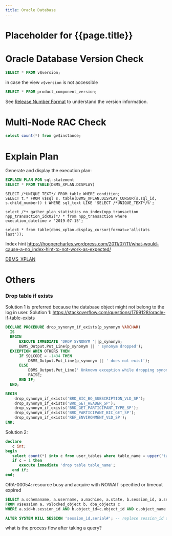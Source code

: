 ```yaml
---
title: Oracle Database
---
```


# Placeholder for {{page.title}}

# Oracle Database Version Check
~~~ sql
SELECT * FROM v$version;
~~~
in case the view `v$version` is not accessible
~~~ sql
SELECT * FROM product_component_version;
~~~
See [Release Number Format](https://docs.oracle.com/database/121/ADMIN/dba.htm#ADMIN11033) to understand the version information.

# Multi-Node RAC Check
~~~ sql
select count(*) from gv$instance;
~~~

# Explain Plan
Generate and display the execution plan:
~~~ sql
EXPLAIN PLAN FOR sql-statement
SELECT * FROM TABLE(DBMS_XPLAN.DISPLAY)
~~~

~~~
SELECT /*UNIQUE_TEXT*/ FROM table WHERE condition;
SELECT t.* FROM v$sql s, table(DBMS_XPLAN.DISPLAY_CURSOR(s.sql_id, s.child_number)) t WHERE sql_text LIKE 'SELECT /*UNIQUE_TEXT*/%';
~~~

~~~
select /*+ gather_plan_statistics no_index(npp_transaction npp_transaction_idx02)*/ * from npp_transaction where execution_datetime > '2019-07-15';

select * from table(dbms_xplan.display_cursor(format=>'allstats last'));
~~~

Index hint
https://hoopercharles.wordpress.com/2011/07/11/what-would-cause-a-no_index-hint-to-not-work-as-expected/

[DBMS_XPLAN](https://docs.oracle.com/database/121/ARPLS/d_xplan.htm#ARPLS378)

# Others
### Drop table if exists
Solution 1 is preferred because the database object might not belong to the log in user.
Solution 1:
https://stackoverflow.com/questions/1799128/oracle-if-table-exists
~~~ sql
DECLARE PROCEDURE drop_synonym_if_exists(p_synonym VARCHAR)
  IS
  BEGIN
      EXECUTE IMMEDIATE 'DROP SYNONYM '||p_synonym;
      DBMS_Output.Put_Line(p_synonym || ' synonym dropped');
  EXCEPTION WHEN OTHERS THEN
      IF SQLCODE = -1434 THEN
          DBMS_Output.Put_Line(p_synonym || ' does not exist');
      ELSE
          DBMS_Output.Put_Line(' Unknown exception while dropping synonym');
          RAISE;
      END IF;
  END;

BEGIN
    drop_synonym_if_exists('BRD_BIC_BO_SUBSCRIPTION_VLD_SP');
    drop_synonym_if_exists('BRD_GET_HEADER_SP');
    drop_synonym_if_exists('BRD_GET_PARTICIPANT_TYPE_SP');
    drop_synonym_if_exists('BRD_PARTICIPANT_BIC_GET_SP');
    drop_synonym_if_exists('REF_ENVIRONMENT_VLD_SP');
END;
~~~

Solution 2:
~~~ sql
declare
   c int;
begin
   select count(*) into c from user_tables where table_name = upper('table_name');
   if c = 1 then
      execute immediate 'drop table table_name';
   end if;
end;
~~~

ORA-00054: resource busy and acquire with NOWAIT specified or timeout expired
~~~ sql
SELECT a.schemaname, a.username, a.machine, a.state, b.session_id, a.serial#, b.oracle_username, c.object_name
FROM v$session a, v$locked_object b, dba_objects c
WHERE a.sid=b.session_id AND b.object_id=c.object_id AND c.object_name = 'NPP_TRANSACTION';

ALTER SYSTEM KILL SESSION 'session_id,serial#'; -- replace session_id and serial# with the real value
~~~

what is the process flow after taking a query?